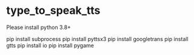 # type_to_speak_tts

Please install python 3.8+

pip install subprocess
pip install pyttsx3
pip install googletrans
pip install gtts
pip install io
pip install pygame
